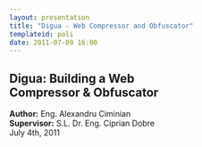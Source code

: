 ```yaml
---
layout: presentation 
title: "Digua - Web Compressor and Obfuscator"
templateid: poli
date: 2011-07-09 16:00
---
```


<article class='biglogo'>
</article>

<article>
<h1>Digua: Building a Web <br> Compressor &amp; Obfuscator</h1>
<p>
  <strong>Author:</strong> Eng. Alexandru Ciminian
  <br>
  <strong>Supervisor:</strong> S.L. Dr. Eng. Ciprian Dobre<br>July 4th, 2011
</p>
</article>
